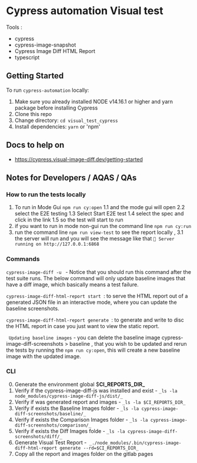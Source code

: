 # Cypress automation Visual test

Tools :  
- cypress
- cypress-image-snapshot
- Cypress Image Diff HTML Report
- typescript

## Getting Started

To run `cypress-automation` locally:

1. Make sure you already installed NODE v14.16.1 or higher and yarn package before installing Cypress
2. Clone this repo
3. Change directory: `cd visual_test_cypress`
4. Install dependencies: `yarn` or 'npm'

## Docs to help on 
- https://cypress.visual-image-diff.dev/getting-started 


## Notes for Developers / AQAS / QAs
### How to run the tests locally

1. To run in Mode Gui ` npm run cy:open `
  1.1 and the mode gui will open 
  2.2 select the E2E testing
  1.3 Select Start E2E test 
  1.4 select the spec and click in the link 
  1.5 so the test will start to run 
2. if you want to run in mode non-gui run the command line `npm run cy:run`
3. run the command line `npm run view-test` to see the report locally , 
   3.1 the server will run and you will see the message like that  `🚀 Server running on http://127.0.0.1:6868`

### Commands

`cypress-image-diff -u ` - Notice that you should run this command after the test suite runs. The below command will only update baseline images that have a diff image, which basically means a test failure.

`cypress-image-diff-html-report start `: to serve the HTML report out of a generated JSON file in an interactive mode, where you can update the baseline screenshots.

`cypress-image-diff-html-report generate `: to generate and write to disc the HTML report in case you just want to view the static report.

` Updating baseline images`  - you can delete the baseline image cypress-image-diff-screenshots > baseline ,
that you wish to be updated and rerun the tests by running the `npm run cy:open`,
this will create a new baseline image with the updated image.

### CLI 

0. Generate the environment global $**CI_REPORTS_DIR_**
1. Verify if the cypress-image-diff-js was installed and exist  - `_ls -la node_modules/cypress-image-diff-js/dist/_`
2. Verify if was generated report and images - `_ls -la $CI_REPORTS_DIR_`
3. Verify if exists the Baseline Images folder - `_ls -la cypress-image-diff-screenshots/baseline/_`
4. Verify if exists the Comparison Images folder - `_ls -la cypress-image-diff-screenshots/comparison/_`
5. Verify if exists the Diff Images folde - `_ls -la cypress-image-diff-screenshots/diff/_`
6. Generate Visual Test Report -` _./node_modules/.bin/cypress-image-diff-html-report generate --rd=$CI_REPORTS_DIR_`
7. Copy all the report and images folder on the gitlab pages  
